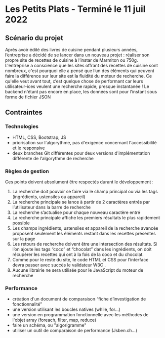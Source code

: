 # Les Petits Plats - Terminé le 11 juil 2022
## Scénario du projet 
Après avoir édité des livres de cuisine pendant plusieurs années, l’entreprise a décidé de se lancer dans un nouveau projet : réaliser son propre site de recettes de cuisine à l’instar de Marmiton ou 750g.
L'entreprise a conscience que les sites offrant des recettes de cuisine sont nombreux, c'est pourquoi elle a pensé que l’un des éléments qui peuvent faire la différence sur leur site est la fluidité du moteur de recherche.
Ce qu'elle veut avant tout, c’est quelque chose de performant car leurs utilisateur-ices veulent une recherche rapide, presque instantanée !
Le backend n'étant pas encore en place, les données sont pour l'instant sous forme de fichier JSON

## Contraintes
### Technologies

- HTML, CSS, Bootstrap, JS
- priorisation sur l'algorythme, pas d'exigence concernant l'accessibilité et le responsive
- deux branches Git différentes pour deux versions d'implémentation différente de l'algorythme de recherche
  
### Règles de gestion
Ces points doivent absolument être respectés durant le développement :

1. La recherche doit pouvoir se faire via le champ principal ou via les tags
(ingrédients, ustensiles ou appareil)
2. La recherche principale se lance à partir de 2 caractères entrés par l’utilisateur
dans la barre de recherche
3. La recherche s’actualise pour chaque nouveau caractère entré
4. La recherche principale affiche les premiers résultats le plus rapidement possible
5. Les champs ingrédients, ustensiles et appareil de la recherche avancée
proposent seulement les éléments restant dans les recettes présentes sur la
page
6. Les retours de recherche doivent être une intersection des résultats. Si l’on
ajoute les tags “coco” et “chocolat” dans les ingrédients, on doit récupérer les
recettes qui ont à la fois de la coco et du chocolat.
7. Comme pour le reste du site, le code HTML et CSS pour l’interface devra
passer avec succès le validateur W3C .
8. Aucune librairie ne sera utilisée pour le JavaScript du moteur de recherche

### Performance

- création d'un document de comparaison “fiche d’investigation de fonctionnalité”
- une version utilisant les boucles natives (while, for...)
- une version en programmation fonctionnelle avec les méthodes de l'objet array (foreach, filter, map, reduce)
- faire un schéma, ou "algorigramme"
- utiliser un outil de comparaison de performance (Jsben.ch...)
